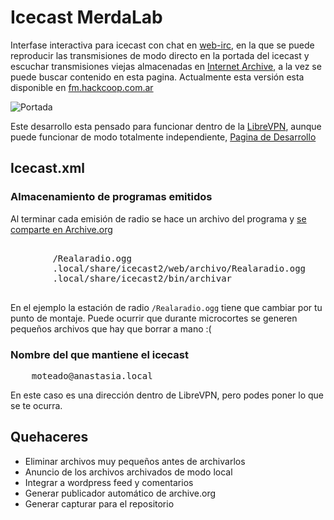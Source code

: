 Icecast MerdaLab
================

Interfase interactiva para icecast con chat en [web-irc](https://github.com/b4zz4/web-irc), 
en la que se puede reproducir las transmisiones de modo directo en la portada del icecast 
y escuchar transmisiones viejas almacenadas en [Internet Archive](https://archive.org), 
a la vez se puede buscar contenido en esta pagina.
Actualmente esta versión esta disponible en [fm.hackcoop.com.ar](http://fm.hackcoop.com.ar) 


![Portada](http://ompldr.org/vZmh5ag/jcr-icecast-merdalab.png)


Este desarrollo esta pensado para funcionar dentro de la [LibreVPN](http://librevpn.org.ar), aunque puede 
funcionar de modo totalmente independiente, [Pagina de Desarrollo](http://lab.hackcoop.com.ar/projects/merdalab/wiki)

Icecast.xml
-----------

### Almacenamiento de programas emitidos

Al terminar cada emisión de radio se hace un archivo del programa y [se comparte en Archive.org](http://fm.hackcoop.com.ar/archive.org.xsl#Realaradio)

<pre>
   <mount>
        <mount-name>/Realaradio.ogg</mount-name>
        <dump-file>.local/share/icecast2/web/archivo/Realaradio.ogg</dump-file>
        <on-disconnect>.local/share/icecast2/bin/archivar</on-disconnect>
   </mount>
</pre>

En el ejemplo la estación de radio `/Realaradio.ogg` tiene que cambiar por tu punto de montaje. 
Puede ocurrir que durante microcortes se generen pequeños archivos que hay que borrar a mano :(

### Nombre del que mantiene el icecast
<pre>
    <admin>moteado@anastasia.local</admin>
</pre>

En este caso es una dirección dentro de LibreVPN, pero podes poner lo que se te ocurra.

Quehaceres
----------

- Eliminar archivos muy pequeños antes de archivarlos
- Anuncio de los archivos archivados de modo local
- Integrar a wordpress feed y comentarios
- Generar publicador automático de archive.org
- Generar capturar para el repositorio

